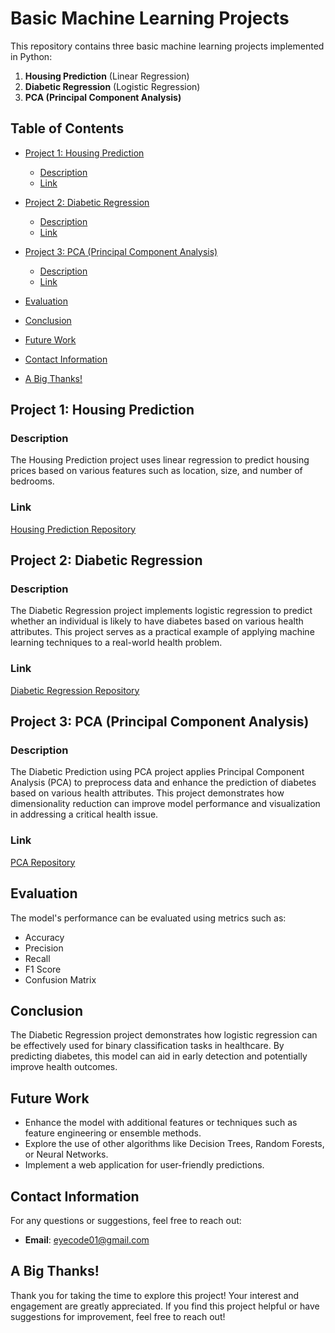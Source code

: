# Basic Machine Learning Projects

This repository contains three basic machine learning projects implemented in Python:

1. **Housing Prediction** (Linear Regression)
2. **Diabetic Regression** (Logistic Regression)
3. **PCA (Principal Component Analysis)**

## Table of Contents

- [Project 1: Housing Prediction](#project-1-housing-prediction)
  - [Description](#description)
  - [Link](#link)
  
- [Project 2: Diabetic Regression](#project-2-diabetic-regression)
  - [Description](#description-1)
  - [Link](#link-1)

- [Project 3: PCA (Principal Component Analysis)](#project-3-pca-principal-component-analysis)
  - [Description](#description-2)
  - [Link](#link-2)

- [Evaluation](#evaluation)
- [Conclusion](#conclusion)
- [Future Work](#future-work)
- [Contact Information](#contact-information)
- [A Big Thanks!](#a-big-thanks)

## Project 1: Housing Prediction

### Description
The Housing Prediction project uses linear regression to predict housing prices based on various features such as location, size, and number of bedrooms.

### Link
[Housing Prediction Repository](https://github.com/Deep-cx-01/Basic_ML/tree/main/Linear_Regression)

## Project 2: Diabetic Regression

### Description
The Diabetic Regression project implements logistic regression to predict whether an individual is likely to have diabetes based on various health attributes. This project serves as a practical example of applying machine learning techniques to a real-world health problem.

### Link
[Diabetic Regression Repository](https://github.com/Deep-cx-01/Basic_ML/tree/main/Logistic_Regression)

## Project 3: PCA (Principal Component Analysis)

### Description
The Diabetic Prediction using PCA project applies Principal Component Analysis (PCA) to preprocess data and enhance the prediction of diabetes based on various health attributes. This project demonstrates how dimensionality reduction can improve model performance and visualization in addressing a critical health issue.

### Link
[PCA Repository](https://github.com/Deep-cx-01/diabetic-prediction-pca)

## Evaluation
The model's performance can be evaluated using metrics such as:
- Accuracy
- Precision
- Recall
- F1 Score
- Confusion Matrix

## Conclusion
The Diabetic Regression project demonstrates how logistic regression can be effectively used for binary classification tasks in healthcare. By predicting diabetes, this model can aid in early detection and potentially improve health outcomes.

## Future Work
- Enhance the model with additional features or techniques such as feature engineering or ensemble methods.
- Explore the use of other algorithms like Decision Trees, Random Forests, or Neural Networks.
- Implement a web application for user-friendly predictions.

## Contact Information
For any questions or suggestions, feel free to reach out:

- **Email**: eyecode01@gmail.com

## A Big Thanks!
Thank you for taking the time to explore this project! Your interest and engagement are greatly appreciated. If you find this project helpful or have suggestions for improvement, feel free to reach out!
